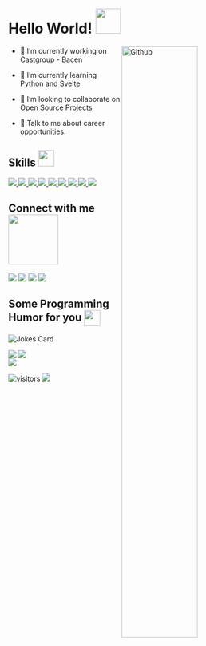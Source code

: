 
<h1> Hello World! <img src = "https://raw.githubusercontent.com/MartinHeinz/MartinHeinz/master/wave.gif" width = 50px> </h1>

<img width="55%" align="right" alt="Github" src="https://raw.githubusercontent.com/onimur/.github/master/.resources/git-header.svg" />

- 🔭 I’m currently working on Castgroup - Bacen
    
- 🌱 I’m currently learning Python and Svelte

- 👯 I’m looking to collaborate on Open Source Projects
    
- 💬 Talk to me about career opportunities.
 


<h2> Skills <img src = "https://media2.giphy.com/media/QssGEmpkyEOhBCb7e1/giphy.gif?cid=ecf05e47a0n3gi1bfqntqmob8g9aid1oyj2wr3ds3mg700bl&rid=giphy.gif" width = 32px> </h2>
    <div>
        <a href= https://github.com/thuan?tab=repositories&q=&type=&language=java&sort= > <img src ='https://img.shields.io/badge/Java-ED8B00?style=for-the-badge&logo=java&logoColor=white'> </a>
        <a href= https://github.com/thuan?tab=repositories&q=&type=&language=spring&sort= > <img src ='https://img.shields.io/badge/Spring-6DB33F?style=for-the-badge&logo=spring&logoColor=white'> </a>
        <a href= https://github.com/thuan?tab=repositories&q=&type=&language=javascript&sort= > <img src ='https://img.shields.io/badge/JavaScript-F7DF1E?style=for-the-badge&logo=javascript&logoColor=black'> </a>
        <a href= https://github.com/thuan?tab=repositories&q=&type=&language=angular&sort= > <img src ='https://img.shields.io/badge/Angular-DD0031?style=for-the-badge&logo=angular&logoColor=white'> </a>
        <a href= https://github.com/thuan?tab=repositories&q=&type=&language=typescript&sort= > <img src ='https://img.shields.io/badge/TypeScript-007ACC?style=for-the-badge&logo=typescript&logoColor=white'> </a>
        <a href= https://github.com/thuan?tab=repositories&q=&type=&language=html&sort= > <img src ='https://img.shields.io/badge/HTML5-E34F26?style=for-the-badge&logo=html5&logoColor=white'> </a>
        <a href= https://github.com/thuan?tab=repositories&q=&type=&language=css&sort= > <img src ='https://img.shields.io/badge/CSS3-1572B6?style=for-the-badge&logo=css3&logoColor=white'> </a>
        <a href= https://github.com/thuan?tab=repositories&q=&type=&language=postgresql&sort= > <img src ='https://img.shields.io/badge/PostgreSQL-316192?style=for-the-badge&logo=postgresql&logoColor=white'> </a>
        <a href= https://github.com/thuan?tab=repositories&q=&type=&language=mysql&sort= > <img src ='https://img.shields.io/badge/MySQL-00000F?style=for-the-badge&logo=mysql&logoColor=white'> </a>
    </div>


<h2> Connect with me <img src='https://raw.githubusercontent.com/ShahriarShafin/ShahriarShafin/main/Assets/handshake.gif' width="100px"> </h2>
<div> 
  <a href = 'https://www.linkedin.com/in/thuansaraiva' target="_blank"> <img src="https://img.shields.io/badge/LinkedIn-0077B5?style=for-the-badge&logo=linkedin&logoColor=white"/></a>
  <a href = 'https://www.instagram.com/thuansaraiva' target="_blank"> <img src="https://img.shields.io/badge/Instagram-E4405F?style=for-the-badge&logo=instagram&logoColor=white"/></a>
  <a href = 'https://www.twitter.com/thuansaraiva' target="_blank"> <img src="https://img.shields.io/badge/Twitter-1DA1F2?style=for-the-badge&logo=twitter&logoColor=white"/></a> 
  <a href = 'https://steamcommunity.com/id/thuansaraiva' target="_blank"> <img src="https://img.shields.io/badge/Steam-000000?style=for-the-badge&logo=steam&logoColor=white"/></a>     
</div>

<h2> Some Programming Humor for you <img align ='center' src='https://media2.giphy.com/media/UQDSBzfyiBKvgFcSTw/giphy.gif?cid=ecf05e47p3cd513axbek3f56ti3jzizq8hincw20jauyyfyw&rid=giphy.gif' width = '32px'></h2>

![Jokes Card](https://readme-jokes.vercel.app/api?theme=onedark)
    
<div>
    <img align="left" src="https://github-readme-stats.vercel.app/api?username=thuan&count_private=true&show_icons=true&theme=onedark" />
    <img align="center" src="https://github-readme-stats.vercel.app/api/top-langs/?username=thuan&theme=onedark" />
</div>
    
<img src="http://ForTheBadge.com/images/badges/built-with-love.svg"/>

![visitors](https://visitor-badge.glitch.me/badge?page_id=thuan.thuan) <img src="https://img.shields.io/badge/Made%20with-Markdown-1f425f.svg"/>

